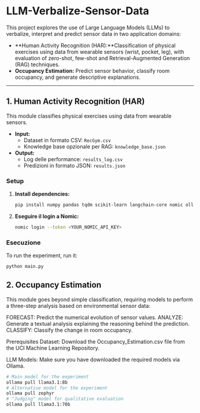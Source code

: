 # LLM-Verbalize-Sensor-Data

This project explores the use of Large Language Models (LLMs) to verbalize, interpret and predict sensor data in two application domains:
-   **Human Activity Recognition (HAR):**Classification of physical exercises using data from wearable sensors (wrist, pocket, leg), with evaluation of zero-shot, few-shot and Retrieval-Augmented Generation (RAG) techniques.
-   **Occupancy Estimation:** Predict sensor behavior, classify room occupancy, and generate descriptive explanations.

---

## 1. Human Activity Recognition (HAR)

This module classifies physical exercises using data from wearable sensors.

-   **Input:**
    -   Dataset in formato CSV: `RecGym.csv`
    -   Knowledge base opzionale per RAG: `knowledge_base.json`
-   **Output:**
    -   Log delle performance: `results_log.csv`
    -   Predizioni in formato JSON: `results.json`

### Setup

1.  **Install dependencies:**
    ```bash
    pip install numpy pandas tqdm scikit-learn langchain-core nomic ollama
    ```

2.  **Eseguire il login a Nomic:**
    ```bash
    nomic login --token <YOUR_NOMIC_API_KEY>
    ```

### Esecuzione

To run the experiment, run it:
```bash
python main.py
```

## 2. Occupancy Estimation

This module goes beyond simple classification, requiring models to perform a three-step analysis based on environmental sensor data:

FORECAST: Predict the numerical evolution of sensor values.
ANALYZE: Generate a textual analysis explaining the reasoning behind the prediction.
CLASSIFY: Classify the change in room occupancy.

Prerequisites
Dataset: Download the Occupancy_Estimation.csv file from the UCI Machine Learning Repository.

LLM Models:
Make sure you have downloaded the required models via Ollama.
```bash
# Main model for the experiment
ollama pull llama3.1:8b
# Alternative model for the experiment
ollama pull zephyr
# "Judging" model for qualitative evaluation
ollama pull llama3.1:70b
```

